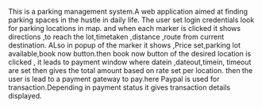 This is a parking management system.A web application aimed at finding parking spaces in the hustle in daily life.
The user set login credentials look for parking locations in map. and
when each marker is clicked it shows directions ,to reach the lot,timetaken ,distance ,route from current destination.
ALso in popup of the marker it shows ,Price set,parking lot available,book now button.then book now button of the desired location is clicked ,
it leads to payment window where datein ,dateout,timein, timeout are set then gives the total amount based on  rate set per location.
then the user is lead to a payment gateway to pay.here Paypal is used for transaction.Depending in payment status it gives transaction details displayed.
